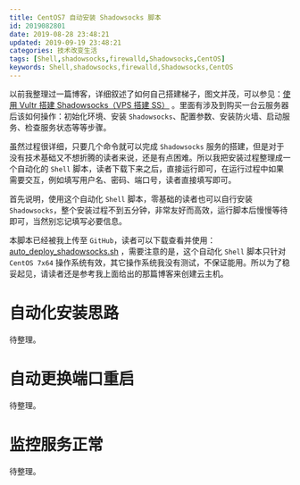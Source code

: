 ```yaml
---
title: CentOS7 自动安装 Shadowsocks 脚本
id: 2019082801
date: 2019-08-28 23:48:21
updated: 2019-09-19 23:48:21
categories: 技术改变生活
tags: [Shell,shadowsocks,firewalld,Shadowsocks,CentOS]
keywords: Shell,shadowsocks,firewalld,Shadowsocks,CentOS
---
```



以前我整理过一篇博客，详细叙述了如何自己搭建梯子，图文并茂，可以参见：[使用 Vultr 搭建 Shadowsocks（VPS 搭建 SS）](https://www.playpi.org/2018111601.html) 。里面有涉及到购买一台云服务器后该如何操作：初始化环境、安装 `Shadowsocks`、配置参数、安装防火墙、启动服务、检查服务状态等等步骤。

虽然过程很详细，只要几个命令就可以完成 `Shadowsocks` 服务的搭建，但是对于没有技术基础又不想折腾的读者来说，还是有点困难。所以我把安装过程整理成一个自动化的 `Shell` 脚本，读者下载下来之后，直接运行即可，在运行过程中如果需要交互，例如填写用户名、密码、端口号，读者直接填写即可。


<!-- more -->


首先说明，使用这个自动化 `Shell` 脚本，零基础的读者也可以自行安装 `Shadowsocks`，整个安装过程不到五分钟，非常友好而高效，运行脚本后慢慢等待即可，当然别忘记填写必要信息。

本脚本已经被我上传至 `GitHub`，读者可以下载查看并使用：[auto_deploy_shadowsocks.sh](https://github.com/iplaypi/iplaypistudy/tree/master/iplaypistudy-normal/src/bin/20190828) ，需要注意的是，这个自动化 `Shell` 脚本只针对 `CentOS 7x64` 操作系统有效，其它操作系统我没有测试，不保证能用。所以为了稳妥起见，请读者还是参考我上面给出的那篇博客来创建云主机。


# 自动化安装思路


待整理。


# 自动更换端口重启


待整理。


# 监控服务正常


待整理。

